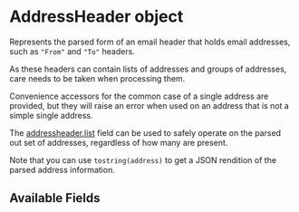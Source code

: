 # AddressHeader object

Represents the parsed form of an email header that holds email addresses,
such as `"From"` and `"To"` headers.

As these headers can contain lists of addresses and groups of addresses, care
needs to be taken when processing them.

Convenience accessors for the common case of a single address are provided, but
they will raise an error when used on an address that is not a simple single
address.

The [addressheader.list](list.md) field can be used to safely operate on the
parsed out set of addresses, regardless of how many are present.

Note that you can use `tostring(address)` to get a JSON rendition of the parsed
address information.

## Available Fields

